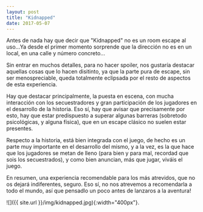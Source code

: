 ```yaml
---
layout: post
title: "Kidnapped"
date: 2017-05-07
---
```


Antes de nada hay que decir que "Kidnapped" no es un room escape al uso...Ya desde el primer momento sorprende que la dirección no es en un local, en una calle y número concreto...

Sin entrar en muchos detalles, para no hacer spoiler, nos gustaría destacar aquellas cosas que lo hacen disitinto, ya que la parte pura de escape, sin ser menospreciable, queda totalmente eclipsada por el resto de aspectos de esta experiencia.

Hay que destacar principalmente, la puesta en escena, con mucha interacción con los secuestradores y gran participación de los jugadores en el desarrollo de la historia. Eso sí, hay que avisar que precisamente por esto, hay que estar predispuesto a superar algunas barreras (sobretodo psicológicas, y alguna física), que en un escape clásico no suelen estar presentes.

Respecto a la historia, está bien integrada con el juego, de hecho es un parte muy importante en el desarrollo del mismo, y a la vez, es la que hace que los jugadores se metan de lleno (para bien y para mal, recordad que sois los secuestrados), y como bien anuncian, más que jugar, viváis el juego.

En resumen, una experiencia recomendable para los más atrevidos, que no os dejará indiferentes, seguro. Eso sí, no nos atrevemos a recomendarla a todo el mundo, así que pensadlo un poco antes de lanzaros a la aventura!

![]({{ site.url }}/img/kidnapped.jpg){:width="400px"}.

